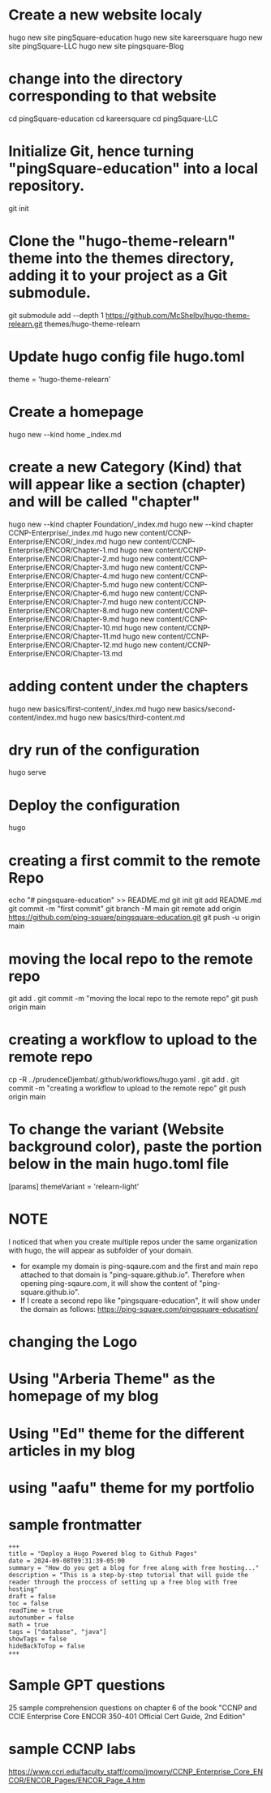 # Create a new website localy
hugo new site pingSquare-education
hugo new site kareersquare
hugo new site pingSquare-LLC
hugo new site pingsquare-Blog

# change into the directory corresponding to that website
cd pingSquare-education
cd kareersquare
cd pingSquare-LLC

# Initialize Git, hence turning "pingSquare-education" into a local repository.
git init

# Clone the "hugo-theme-relearn" theme into the themes directory, adding it to your project as a Git submodule.
git submodule add --depth 1 https://github.com/McShelby/hugo-theme-relearn.git themes/hugo-theme-relearn

# Update hugo config file hugo.toml
theme = 'hugo-theme-relearn'

# Create a homepage
hugo new --kind home _index.md

# create a new Category (Kind) that will appear like a section (chapter) and will be called "chapter"

hugo new --kind chapter Foundation/_index.md
hugo new --kind chapter CCNP-Enterprise/_index.md
    hugo new content/CCNP-Enterprise/ENCOR/_index.md
        hugo new content/CCNP-Enterprise/ENCOR/Chapter-1.md
        hugo new content/CCNP-Enterprise/ENCOR/Chapter-2.md
        hugo new content/CCNP-Enterprise/ENCOR/Chapter-3.md
        hugo new content/CCNP-Enterprise/ENCOR/Chapter-4.md
        hugo new content/CCNP-Enterprise/ENCOR/Chapter-5.md
        hugo new content/CCNP-Enterprise/ENCOR/Chapter-6.md
        hugo new content/CCNP-Enterprise/ENCOR/Chapter-7.md
        hugo new content/CCNP-Enterprise/ENCOR/Chapter-8.md
        hugo new content/CCNP-Enterprise/ENCOR/Chapter-9.md
        hugo new content/CCNP-Enterprise/ENCOR/Chapter-10.md
        hugo new content/CCNP-Enterprise/ENCOR/Chapter-11.md
        hugo new content/CCNP-Enterprise/ENCOR/Chapter-12.md
        hugo new content/CCNP-Enterprise/ENCOR/Chapter-13.md

# adding content under the chapters
hugo new basics/first-content/_index.md
hugo new basics/second-content/index.md
hugo new basics/third-content.md

# dry run of the configuration
hugo serve

# Deploy the configuration
hugo

# creating a first commit to the remote Repo
echo "# pingsquare-education" >> README.md
git init
git add README.md
git commit -m "first commit"
git branch -M main
git remote add origin https://github.com/ping-square/pingsquare-education.git
git push -u origin main

# moving the local repo to the remote repo
git add .
git commit -m "moving the local repo to the remote repo"
git push origin main 

# creating a workflow to upload to the remote repo
cp -R ../prudenceDjembat/.github/workflows/hugo.yaml . 
git add .
git commit -m "creating a workflow to upload to the remote repo"
git push origin main

# To change the variant (Website background color), paste the portion below in the main hugo.toml file
[params]
  themeVariant = 'relearn-light'

# NOTE
I noticed that when you create multiple repos under the same organization with hugo, the will appear as subfolder of your domain.
- for example my domain is ping-sqaure.com and the first and main repo attached to that domain is "ping-square.github.io". Therefore when opening ping-sqaure.com, it will show the content of "ping-square.github.io".
- If I create a second repo like "pingsquare-education", it will show under the domain as follows: https://ping-square.com/pingsquare-education/

# changing the Logo 

# Using "Arberia Theme" as the homepage of my blog

# Using "Ed" theme for the different articles in my blog

# using "aafu" theme for my portfolio

# sample frontmatter
    +++
    title = "Deploy a Hugo Powered blog to Github Pages"
    date = 2024-09-08T09:31:39-05:00
    summary = "How do you get a blog for free along with free hosting..."
    description = "This is a step-by-step tutorial that will guide the reader through the proccess of setting up a free blog with free hosting"
    draft = false
    toc = false
    readTime = true
    autonumber = false
    math = true
    tags = ["database", "java"]
    showTags = false
    hideBackToTop = false
    +++

# Sample GPT questions
25 sample comprehension questions on chapter 6 of the book 
"CCNP and CCIE Enterprise Core ENCOR 350-401 Official Cert Guide, 2nd Edition"

# sample CCNP labs
https://www.ccri.edu/faculty_staff/comp/jmowry/CCNP_Enterprise_Core_ENCOR/ENCOR_Pages/ENCOR_Page_4.htm